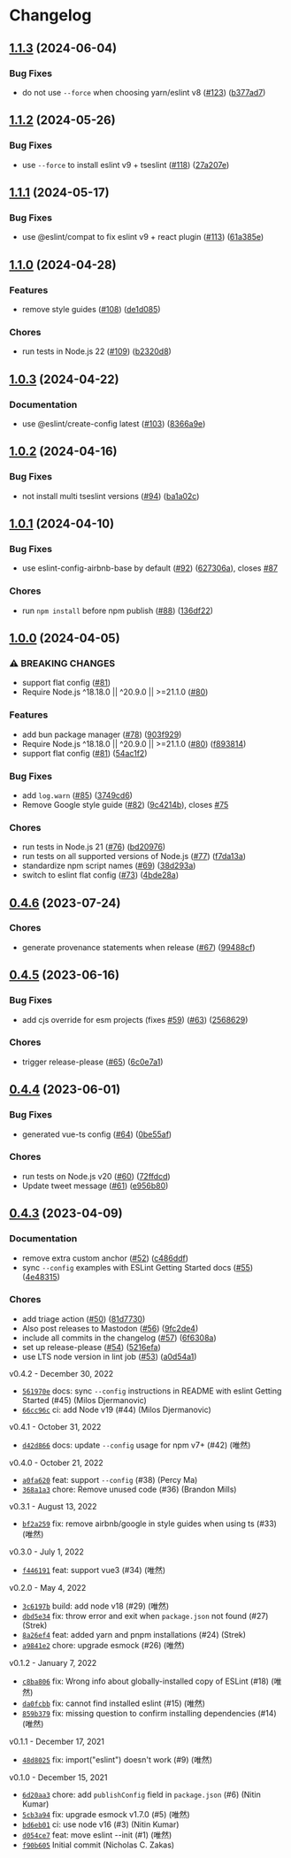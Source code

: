# Changelog

## [1.1.3](https://github.com/eslint/create-config/compare/v1.1.2...v1.1.3) (2024-06-04)


### Bug Fixes

* do not use `--force` when choosing yarn/eslint v8 ([#123](https://github.com/eslint/create-config/issues/123)) ([b377ad7](https://github.com/eslint/create-config/commit/b377ad7828cf39840c5a70d5a018d0368dbb43ec))

## [1.1.2](https://github.com/eslint/create-config/compare/v1.1.1...v1.1.2) (2024-05-26)


### Bug Fixes

* use `--force` to install eslint v9 + tseslint ([#118](https://github.com/eslint/create-config/issues/118)) ([27a207e](https://github.com/eslint/create-config/commit/27a207ec209500da88a95f8c50dece16ae0f072b))

## [1.1.1](https://github.com/eslint/create-config/compare/v1.1.0...v1.1.1) (2024-05-17)


### Bug Fixes

* use @eslint/compat to fix eslint v9 + react plugin ([#113](https://github.com/eslint/create-config/issues/113)) ([61a385e](https://github.com/eslint/create-config/commit/61a385ebf2bc2d57074614160210530c7dfb04b9))

## [1.1.0](https://github.com/eslint/create-config/compare/v1.0.3...v1.1.0) (2024-04-28)


### Features

* remove style guides ([#108](https://github.com/eslint/create-config/issues/108)) ([de1d085](https://github.com/eslint/create-config/commit/de1d085e0c7f465492a352f577e14535cd745399))


### Chores

* run tests in Node.js 22 ([#109](https://github.com/eslint/create-config/issues/109)) ([b2320d8](https://github.com/eslint/create-config/commit/b2320d8ac16e5d9d545e132fe7d0ec662f7c8420))

## [1.0.3](https://github.com/eslint/create-config/compare/v1.0.2...v1.0.3) (2024-04-22)


### Documentation

* use @eslint/create-config latest ([#103](https://github.com/eslint/create-config/issues/103)) ([8366a9e](https://github.com/eslint/create-config/commit/8366a9e5fe97ed9614040fc5bddbf794be70d183))

## [1.0.2](https://github.com/eslint/create-config/compare/v1.0.1...v1.0.2) (2024-04-16)


### Bug Fixes

* not install multi tseslint versions ([#94](https://github.com/eslint/create-config/issues/94)) ([ba1a02c](https://github.com/eslint/create-config/commit/ba1a02c420273f2510dca20ae15c73c55ef1977a))

## [1.0.1](https://github.com/eslint/create-config/compare/v1.0.0...v1.0.1) (2024-04-10)


### Bug Fixes

* use eslint-config-airbnb-base by default ([#92](https://github.com/eslint/create-config/issues/92)) ([627306a](https://github.com/eslint/create-config/commit/627306a3bb09a6b5e2b52a856d6caa41cb629a3e)), closes [#87](https://github.com/eslint/create-config/issues/87)


### Chores

* run `npm install` before npm publish ([#88](https://github.com/eslint/create-config/issues/88)) ([136df22](https://github.com/eslint/create-config/commit/136df22d16be0ffda1aa64ed9dc8d040e32f19e5))

## [1.0.0](https://github.com/eslint/create-config/compare/v0.4.6...v1.0.0) (2024-04-05)


### ⚠ BREAKING CHANGES

* support flat config ([#81](https://github.com/eslint/create-config/issues/81))
* Require Node.js ^18.18.0 || ^20.9.0 || >=21.1.0 ([#80](https://github.com/eslint/create-config/issues/80))

### Features

* add bun package manager ([#78](https://github.com/eslint/create-config/issues/78)) ([903f929](https://github.com/eslint/create-config/commit/903f92984ea6fc84c52638849c6d70ef629ef1d6))
* Require Node.js ^18.18.0 || ^20.9.0 || &gt;=21.1.0 ([#80](https://github.com/eslint/create-config/issues/80)) ([f893814](https://github.com/eslint/create-config/commit/f89381432c95d9b782b31c6685ddcff3d1f181a2))
* support flat config ([#81](https://github.com/eslint/create-config/issues/81)) ([54ac1f2](https://github.com/eslint/create-config/commit/54ac1f2bb213e60c9b387c01cc674cb03b1aafed))


### Bug Fixes

* add `log.warn` ([#85](https://github.com/eslint/create-config/issues/85)) ([3749cd6](https://github.com/eslint/create-config/commit/3749cd62b780473e767f07a2fa1680d88a9298ad))
* Remove Google style guide ([#82](https://github.com/eslint/create-config/issues/82)) ([9c4214b](https://github.com/eslint/create-config/commit/9c4214bc879cc892fd8ba4f1259c7d0686b0d7c2)), closes [#75](https://github.com/eslint/create-config/issues/75)


### Chores

* run tests in Node.js 21 ([#76](https://github.com/eslint/create-config/issues/76)) ([bd20976](https://github.com/eslint/create-config/commit/bd209765bb01fe30c5281443aecc312dcb9141de))
* run tests on all supported versions of Node.js ([#77](https://github.com/eslint/create-config/issues/77)) ([f7da13a](https://github.com/eslint/create-config/commit/f7da13a07978d0674fee4371002053d7b24ef489))
* standardize npm script names ([#69](https://github.com/eslint/create-config/issues/69)) ([38d293a](https://github.com/eslint/create-config/commit/38d293af65e467829d286911442a124a10d9b926))
* switch to eslint flat config ([#73](https://github.com/eslint/create-config/issues/73)) ([4bde28a](https://github.com/eslint/create-config/commit/4bde28a7011591cfaa6d86c852f4fb41b6e5be08))

## [0.4.6](https://github.com/eslint/create-config/compare/v0.4.5...v0.4.6) (2023-07-24)


### Chores

* generate provenance statements when release ([#67](https://github.com/eslint/create-config/issues/67)) ([99488cf](https://github.com/eslint/create-config/commit/99488cf62cc50ca8649f0151d8ee5193aa24c6cc))

## [0.4.5](https://github.com/eslint/create-config/compare/v0.4.4...v0.4.5) (2023-06-16)


### Bug Fixes

* add cjs override for esm projects (fixes [#59](https://github.com/eslint/create-config/issues/59)) ([#63](https://github.com/eslint/create-config/issues/63)) ([2568629](https://github.com/eslint/create-config/commit/2568629207e3372c6836476e18f6e709e16b13e4))


### Chores

* trigger release-please ([#65](https://github.com/eslint/create-config/issues/65)) ([6c0e7a1](https://github.com/eslint/create-config/commit/6c0e7a186bc18415562e0d3f107ca4d4acec3af0))

## [0.4.4](https://github.com/eslint/create-config/compare/v0.4.3...v0.4.4) (2023-06-01)


### Bug Fixes

* generated vue-ts config ([#64](https://github.com/eslint/create-config/issues/64)) ([0be55af](https://github.com/eslint/create-config/commit/0be55af5f18733d00172348c75ef7bd8e0f2a502))


### Chores

* run tests on Node.js v20 ([#60](https://github.com/eslint/create-config/issues/60)) ([72ffdcd](https://github.com/eslint/create-config/commit/72ffdcd7f5b902e95a65feac73224691f4626ae5))
* Update tweet message ([#61](https://github.com/eslint/create-config/issues/61)) ([e956b80](https://github.com/eslint/create-config/commit/e956b800898f56fdf60983ada4bd08434414578c))

## [0.4.3](https://github.com/eslint/create-config/compare/v0.4.2...v0.4.3) (2023-04-09)


### Documentation

* remove extra custom anchor ([#52](https://github.com/eslint/create-config/issues/52)) ([c486ddf](https://github.com/eslint/create-config/commit/c486ddf6a118510a2ac50c1ce59b4ea1db15fe4b))
* sync `--config` examples with ESLint Getting Started docs ([#55](https://github.com/eslint/create-config/issues/55)) ([4e48315](https://github.com/eslint/create-config/commit/4e483153bd7ed438de856d2091ed36a44a126313))


### Chores

* add triage action ([#50](https://github.com/eslint/create-config/issues/50)) ([81d7730](https://github.com/eslint/create-config/commit/81d773025762d3a0352580ff257a14e6fe4dd45e))
* Also post releases to Mastodon ([#56](https://github.com/eslint/create-config/issues/56)) ([9fc2de4](https://github.com/eslint/create-config/commit/9fc2de4eb76dd04218b5a4c72a6006563c74f589))
* include all commits in the changelog ([#57](https://github.com/eslint/create-config/issues/57)) ([6f6308a](https://github.com/eslint/create-config/commit/6f6308a19b3530f180170fa19c2438e15c245e97))
* set up release-please ([#54](https://github.com/eslint/create-config/issues/54)) ([5216efa](https://github.com/eslint/create-config/commit/5216efaa1cfe83f54b8cb28dde9d5d2ffb5d8ef6))
* use LTS node version in lint job ([#53](https://github.com/eslint/create-config/issues/53)) ([a0d54a1](https://github.com/eslint/create-config/commit/a0d54a1ba57d88e22113e7364a44ecef139bfebd))

v0.4.2 - December 30, 2022

* [`561970e`](https://github.com/eslint/create-config/commit/561970ef90d631749dbc067706ae06f50852df49) docs: sync `--config` instructions in README with eslint Getting Started (#45) (Milos Djermanovic)
* [`66cc96c`](https://github.com/eslint/create-config/commit/66cc96c0d597bc7d736d65447d0c26c6537aedd7) ci: add Node v19 (#44) (Milos Djermanovic)

v0.4.1 - October 31, 2022

* [`d42d866`](https://github.com/eslint/create-config/commit/d42d8668ec562286d4c8178b630ef2e04b179035) docs: update `--config` usage for npm v7+ (#42) (唯然)

v0.4.0 - October 21, 2022

* [`a0fa620`](https://github.com/eslint/create-config/commit/a0fa6204abdd07525bf0e6bade0f5caf916c60bd) feat: support `--config` (#38) (Percy Ma)
* [`368a1a3`](https://github.com/eslint/create-config/commit/368a1a39d4cd8db3baeb507a8123f4b0983a7b40) chore: Remove unused code (#36) (Brandon Mills)

v0.3.1 - August 13, 2022

* [`bf2a259`](https://github.com/eslint/create-config/commit/bf2a259097157d29748c7c3912b4961824ca1acd) fix: remove airbnb/google in style guides when using ts (#33) (唯然)

v0.3.0 - July 1, 2022

* [`f446191`](https://github.com/eslint/create-config/commit/f44619170e6e8a0881901f844a3604276e1d5424) feat: support vue3 (#34) (唯然)

v0.2.0 - May 4, 2022

* [`3c6197b`](https://github.com/eslint/create-config/commit/3c6197be5544a43b13a595e29a7f488e098f2f92) build: add node v18 (#29) (唯然)
* [`dbd5e34`](https://github.com/eslint/create-config/commit/dbd5e34b96995d4732442783689f868aabbbb819) fix: throw error and exit when `package.json` not found (#27) (Strek)
* [`8a26ef4`](https://github.com/eslint/create-config/commit/8a26ef4aef266d676302ffad89cb50e90aa8ad7a) feat: added yarn and pnpm installations (#24) (Strek)
* [`a9841e2`](https://github.com/eslint/create-config/commit/a9841e2c297f7caff47317fdddc6853e24f293c8) chore: upgrade esmock (#26) (唯然)

v0.1.2 - January 7, 2022

* [`c8ba806`](https://github.com/eslint/create-config/commit/c8ba80657784f0076b6b247b24996df567058f43) fix: Wrong info about globally-installed copy of ESLint (#18) (唯然)
* [`da0fcbb`](https://github.com/eslint/create-config/commit/da0fcbb760c21a75c530d70391211a80c85a7d60) fix: cannot find installed eslint (#15) (唯然)
* [`859b379`](https://github.com/eslint/create-config/commit/859b379f99daf47790ebd049af7e2e752d635f59) fix: missing question to confirm installing dependencies (#14) (唯然)

v0.1.1 - December 17, 2021

* [`48d8025`](https://github.com/eslint/create-config/commit/48d8025e1d1b607d95dd93ac261aa9990104851f) fix: import("eslint") doesn't work (#9) (唯然)

v0.1.0 - December 15, 2021

* [`6d20aa3`](https://github.com/eslint/create-config/commit/6d20aa375ba3a4a408b1f751796450f8c6808189) chore:  add `publishConfig` field in `package.json` (#6) (Nitin Kumar)
* [`5cb3a94`](https://github.com/eslint/create-config/commit/5cb3a941ac90e1aaa58ca5c1d0c4dcf196167355) fix: upgrade esmock v1.7.0 (#5) (唯然)
* [`bd6eb01`](https://github.com/eslint/create-config/commit/bd6eb01e5a4b4902c981e80dbfa15ce0040d97bf) ci: use node v16 (#3) (Nitin Kumar)
* [`d054ce7`](https://github.com/eslint/create-config/commit/d054ce78be788e78046faa8af9cd080721e04232) feat: move eslint --init (#1) (唯然)
* [`f90b605`](https://github.com/eslint/create-config/commit/f90b605402e25327546a3ae3b197fdc8cfc7f7b4) Initial commit (Nicholas C. Zakas)

